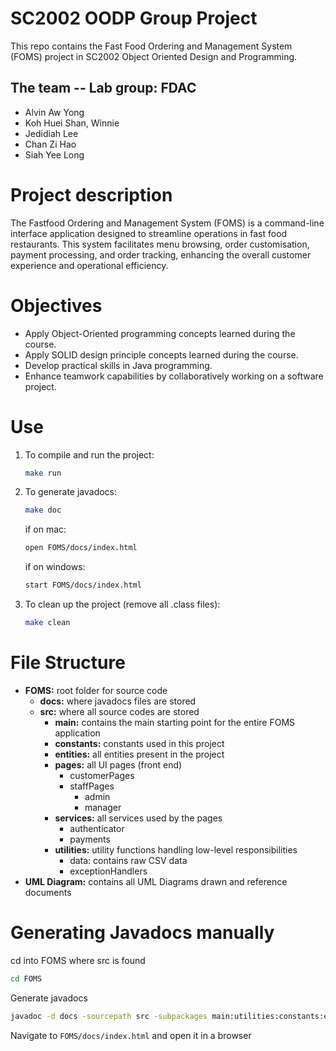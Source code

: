 # SC2002 OODP Group Project 
This repo contains the Fast Food Ordering and Management System (FOMS) project in SC2002 Object Oriented Design and Programming.

## The team -- Lab group: FDAC
- Alvin Aw Yong
- Koh Huei Shan, Winnie
- Jedidiah Lee
- Chan Zi Hao
- Siah Yee Long

# Project description

The Fastfood Ordering and Management System (FOMS) is a command-line interface application designed to streamline operations in fast food restaurants. This system facilitates menu browsing, order customisation, payment processing, and order tracking, enhancing the overall customer experience and operational efficiency.

# Objectives
- Apply Object-Oriented programming concepts learned during the course.
- Apply SOLID design principle concepts learned during the course.
- Develop practical skills in Java programming.
- Enhance teamwork capabilities by collaboratively working on a software project.

# Use 

1. To compile and run the project:
    ```bash
    make run
    ```

2. To generate javadocs:
    ```bash
    make doc
    ```
    if on mac:
    ```bash
    open FOMS/docs/index.html
    ```
    if on windows:
    ```bash
    start FOMS/docs/index.html
    ```
3. To clean up the project (remove all .class files):
    ```bash
    make clean
    ```

# File Structure
- **FOMS:** root folder for source code
    - **docs:** where javadocs files are stored
    - **src:** where all source codes are stored
        - **main:** contains the main starting point for the entire FOMS application
        - **constants:** constants used in this project
        - **entities:** all entities present in the project
        - **pages:** all UI pages (front end)
            - customerPages
            - staffPages
                - admin
                - manager
        - **services:** all services used by the pages
            - authenticator
            - payments
        - **utilities:** utility functions handling low-level responsibilities
            - data: contains raw CSV data
            - exceptionHandlers
- **UML Diagram:** contains all UML Diagrams drawn and reference documents


# Generating Javadocs manually

cd into FOMS where src is found

```bash
cd FOMS
```

Generate javadocs

```bash
javadoc -d docs -sourcepath src -subpackages main:utilities:constants:entities:pages:services -private  
```

Navigate to ```FOMS/docs/index.html``` and open it in a browser
